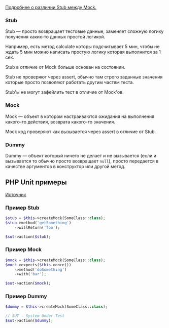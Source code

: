 [Подробнее о различии Stub между Mock.](https://stackoverflow.com/questions/3459287/whats-the-difference-between-a-mock-stub/17810004#17810004)


### Stub

Stub — просто возвращает тестовые данные, заменяет сложную логику получения каких-то данных простой логикой.

Например, есть метод calculate которы подсчитывает 5 мин, чтобы не ждать 5 мин можно написать простую логику которая выполнится за 1 сек.

Stub в отличие от Mock больше основан на состоянии.

Stub не проверяют через assert, обычно там строго заданные значения которые просто позволяют работать другим частям теста.

Stub'ы не могут зафейлить тест в отличие от Mock'ов.

### Mock

Mock — объект в котором настраиваются ожидания на выполнения какого-то действия, возврата какого-то значения.

Mock код проверяют как вызывается через assert в отличие от Stub.

### Dummy

Dummy — объект который ничего не делает и не вызывается (если и вызывается то обычно просто возвращает `null`), 
просто передается в качестве аргументов в конструктор или другой метод.

## PHP Unit примеры

[Источник](https://stackoverflow.com/a/45975572/5286034)

### Пример Stub

```php
$stub = $this->createMock(SomeClass::class);
$stub->method('getSomething')
    ->willReturn('foo');

$sut->action($stub);
```

### Пример Mock

```php
$mock = $this->createMock(SomeClass::class);
$mock->expects($this->once())
    ->method('doSomething')
    ->with('bar');

$sut->action($mock);
```


### Пример Dummy

```php
$dummy = $this->createMock(SomeClass::class);

// SUT - System Under Test
$sut->action($dummy);
```
